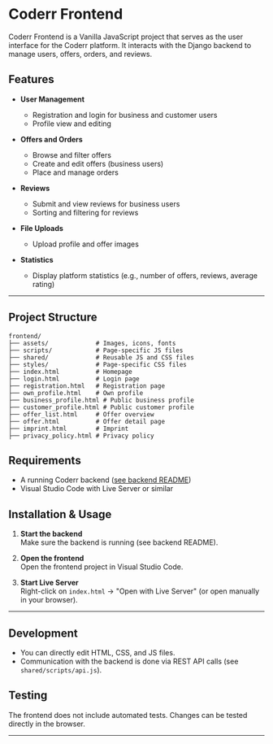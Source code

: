 # Coderr Frontend

Coderr Frontend is a Vanilla JavaScript project that serves as the user interface for the Coderr platform. It interacts with the Django backend to manage users, offers, orders, and reviews.

## Features

- **User Management**

  - Registration and login for business and customer users
  - Profile view and editing

- **Offers and Orders**

  - Browse and filter offers
  - Create and edit offers (business users)
  - Place and manage orders

- **Reviews**

  - Submit and view reviews for business users
  - Sorting and filtering for reviews

- **File Uploads**

  - Upload profile and offer images

- **Statistics**
  - Display platform statistics (e.g., number of offers, reviews, average rating)

---

## Project Structure

```
frontend/
├── assets/             # Images, icons, fonts
├── scripts/            # Page-specific JS files
├── shared/             # Reusable JS and CSS files
├── styles/             # Page-specific CSS files
├── index.html          # Homepage
├── login.html          # Login page
├── registration.html   # Registration page
├── own_profile.html    # Own profile
├── business_profile.html # Public business profile
├── customer_profile.html # Public customer profile
├── offer_list.html     # Offer overview
├── offer.html          # Offer detail page
├── imprint.html        # Imprint
├── privacy_policy.html # Privacy policy
```

## Requirements

- A running Coderr backend ([see backend README](https://github.com/LauraHexx/Coderr_Backend/README.md))
- Visual Studio Code with Live Server or similar

## Installation & Usage

1. **Start the backend**  
   Make sure the backend is running (see backend README).

2. **Open the frontend**  
   Open the frontend project in Visual Studio Code.

3. **Start Live Server**  
   Right-click on `index.html` → "Open with Live Server" (or open manually in your browser).

---

## Development

- You can directly edit HTML, CSS, and JS files.
- Communication with the backend is done via REST API calls (see `shared/scripts/api.js`).

## Testing

The frontend does not include automated tests. Changes can be tested directly in the browser.

---
